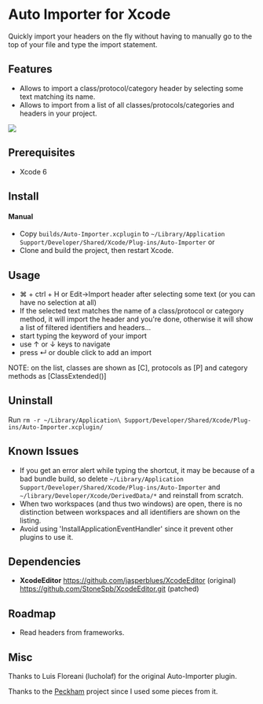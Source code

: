 # Auto Importer for Xcode

Quickly import your headers on the fly without having to manually go to the top of your file and type the import statement.

## Features

- Allows to import a class/protocol/category header by selecting some text matching its name.
- Allows to import from a list of all classes/protocols/categories and headers in your project.

![](demo.gif)

## Prerequisites

- Xcode 6

## Install

#### Manual

- Copy `builds/Auto-Importer.xcplugin` to `~/Library/Application Support/Developer/Shared/Xcode/Plug-ins/Auto-Importer`
or
- Clone and build the project, then restart Xcode.

## Usage

- ⌘ + ctrl + H or Edit->Import header after selecting some text (or you can have no selection at all)
- If the selected text matches the name of a class/protocol or category method, it will import the header and you're done, otherwise it will show a list of filtered identifiers and headers...
- start typing the keyword of your import
- use ↑ or ↓ keys to navigate
- press ↵ or double click to add an import

NOTE: on the list, classes are shown as [C], protocols as [P] and category methods as [ClassExtended()]

## Uninstall

Run `rm -r ~/Library/Application\ Support/Developer/Shared/Xcode/Plug-ins/Auto-Importer.xcplugin/`

## Known Issues

- If you get an error alert while typing the shortcut, it may be because of a bad bundle build, so delete `~/Library/Application Support/Developer/Shared/Xcode/Plug-ins/Auto-Importer` and `~/library/Developer/Xcode/DerivedData/*` and reinstall from scratch.
- When two workspaces (and thus two windows) are open, there is no distinction between workspaces and all identifiers are shown on the listing.
- Avoid using 'InstallApplicationEventHandler' since it prevent other plugins to use it.

## Dependencies

- **XcodeEditor** https://github.com/jasperblues/XcodeEditor (original)
                  https://github.com/StoneSpb/XcodeEditor.git (patched)

## Roadmap

- Read headers from frameworks.

## Misc

Thanks to Luis Floreani (lucholaf) for the original Auto-Importer plugin.

Thanks to the [Peckham](https://github.com/markohlebar/Peckham.git) project since I used some pieces from it.
